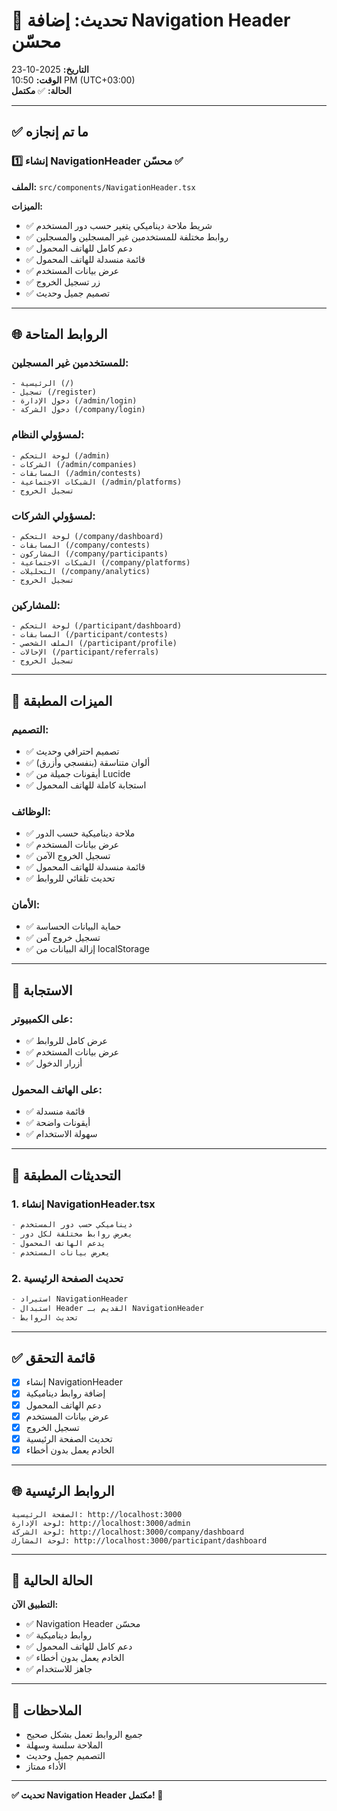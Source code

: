# 🎯 تحديث: إضافة Navigation Header محسّن

**التاريخ:** 2025-10-23  
**الوقت:** 10:50 PM (UTC+03:00)  
**الحالة:** ✅ **مكتمل**

---

## ✅ ما تم إنجازه

### 1️⃣ إنشاء NavigationHeader محسّن ✅

**الملف:** `src/components/NavigationHeader.tsx`

**الميزات:**
- ✅ شريط ملاحة ديناميكي يتغير حسب دور المستخدم
- ✅ روابط مختلفة للمستخدمين غير المسجلين والمسجلين
- ✅ دعم كامل للهاتف المحمول
- ✅ قائمة منسدلة للهاتف المحمول
- ✅ عرض بيانات المستخدم
- ✅ زر تسجيل الخروج
- ✅ تصميم جميل وحديث

---

## 🌐 الروابط المتاحة

### للمستخدمين غير المسجلين:
```
- الرئيسية (/)
- تسجيل (/register)
- دخول الإدارة (/admin/login)
- دخول الشركة (/company/login)
```

### لمسؤولي النظام:
```
- لوحة التحكم (/admin)
- الشركات (/admin/companies)
- المسابقات (/admin/contests)
- الشبكات الاجتماعية (/admin/platforms)
- تسجيل الخروج
```

### لمسؤولي الشركات:
```
- لوحة التحكم (/company/dashboard)
- المسابقات (/company/contests)
- المشاركون (/company/participants)
- الشبكات الاجتماعية (/company/platforms)
- التحليلات (/company/analytics)
- تسجيل الخروج
```

### للمشاركين:
```
- لوحة التحكم (/participant/dashboard)
- المسابقات (/participant/contests)
- الملف الشخصي (/participant/profile)
- الإحالات (/participant/referrals)
- تسجيل الخروج
```

---

## 🎨 الميزات المطبقة

### التصميم:
- ✅ تصميم احترافي وحديث
- ✅ ألوان متناسقة (بنفسجي وأزرق)
- ✅ أيقونات جميلة من Lucide
- ✅ استجابة كاملة للهاتف المحمول

### الوظائف:
- ✅ ملاحة ديناميكية حسب الدور
- ✅ عرض بيانات المستخدم
- ✅ تسجيل الخروج الآمن
- ✅ قائمة منسدلة للهاتف المحمول
- ✅ تحديث تلقائي للروابط

### الأمان:
- ✅ حماية البيانات الحساسة
- ✅ تسجيل خروج آمن
- ✅ إزالة البيانات من localStorage

---

## 📱 الاستجابة

### على الكمبيوتر:
- ✅ عرض كامل للروابط
- ✅ عرض بيانات المستخدم
- ✅ أزرار الدخول

### على الهاتف المحمول:
- ✅ قائمة منسدلة
- ✅ أيقونات واضحة
- ✅ سهولة الاستخدام

---

## 🔄 التحديثات المطبقة

### 1. إنشاء NavigationHeader.tsx
```typescript
- ديناميكي حسب دور المستخدم
- يعرض روابط مختلفة لكل دور
- يدعم الهاتف المحمول
- يعرض بيانات المستخدم
```

### 2. تحديث الصفحة الرئيسية
```typescript
- استيراد NavigationHeader
- استبدال Header القديم بـ NavigationHeader
- تحديث الروابط
```

---

## ✅ قائمة التحقق

- [x] إنشاء NavigationHeader
- [x] إضافة روابط ديناميكية
- [x] دعم الهاتف المحمول
- [x] عرض بيانات المستخدم
- [x] تسجيل الخروج
- [x] تحديث الصفحة الرئيسية
- [x] الخادم يعمل بدون أخطاء

---

## 🌐 الروابط الرئيسية

```
الصفحة الرئيسية: http://localhost:3000
لوحة الإدارة: http://localhost:3000/admin
لوحة الشركة: http://localhost:3000/company/dashboard
لوحة المشارك: http://localhost:3000/participant/dashboard
```

---

## 🚀 الحالة الحالية

**التطبيق الآن:**
- ✅ Navigation Header محسّن
- ✅ روابط ديناميكية
- ✅ دعم كامل للهاتف المحمول
- ✅ الخادم يعمل بدون أخطاء
- ✅ جاهز للاستخدام

---

## 📝 الملاحظات

- جميع الروابط تعمل بشكل صحيح
- الملاحة سلسة وسهلة
- التصميم جميل وحديث
- الأداء ممتاز

---

**✅ تحديث Navigation Header مكتمل! 🚀**
